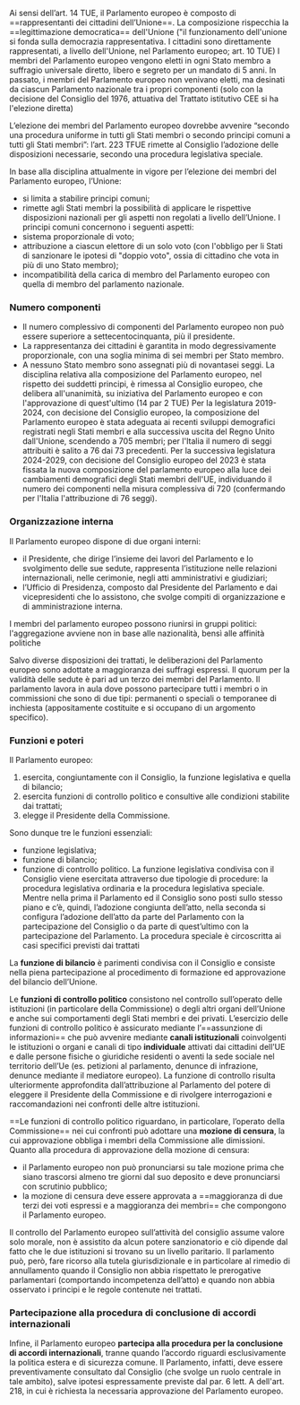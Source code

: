 Ai sensi dell’art. 14 TUE, il Parlamento europeo è composto di ==rappresentanti dei cittadini dell’Unione==.
La composizione rispecchia la ==legittimazione democratica== dell'Unione ("il funzionamento dell'unione si fonda sulla democrazia rappresentativa. I cittadini sono direttamente rappresentati, a livello dell'Unione, nel Parlamento europeo; art. 10 TUE)
I membri del Parlamento europeo vengono eletti in ogni Stato membro a suffragio universale diretto, libero e segreto per un mandato di 5 anni.
In passato, i membri del Parlamento europeo non venivano eletti, ma desinati da ciascun Parlamento nazionale tra i propri componenti (solo con la decisione del Consiglio del 1976, attuativa del Trattato istitutivo CEE si ha l'elezione diretta)


L’elezione dei membri del Parlamento europeo dovrebbe avvenire “secondo una procedura uniforme in tutti gli Stati membri o secondo principi comuni a tutti gli Stati
membri”: l’art. 223 TFUE rimette al Consiglio l’adozione delle disposizioni necessarie,
secondo una procedura legislativa speciale.

In base alla disciplina attualmente in vigore per l’elezione dei membri del Parlamento
europeo, l’Unione:
- si limita a stabilire principi comuni;
- rimette agli Stati membri la possibilità di applicare le rispettive disposizioni  nazionali per gli aspetti non regolati a livello dell’Unione.
I principi comuni concernono i seguenti aspetti:
- sistema proporzionale di voto;
- attribuzione a ciascun elettore di un solo voto (con l'obbligo per li Stati di sanzionare le ipotesi di "doppio voto", ossia di cittadino che vota in più di uno Stato membro);
- incompatibilità della carica di membro del Parlamento europeo con quella di membro del parlamento nazionale.

### Numero componenti
- Il numero complessivo di componenti del Parlamento europeo non può essere superiore a settecentocinquanta, più il presidente. 
- La rappresentanza dei cittadini è garantita in modo degressivamente proporzionale, con una soglia minima di sei membri per Stato membro. 
- A nessuno Stato membro sono assegnati più di novantasei seggi. 
La disciplina relativa alla composizione del Parlamento europeo, nel rispetto dei suddetti principi, è rimessa al Consiglio europeo, che delibera all'unanimità, su iniziativa del Parlamento europeo e con l'approvazione di quest'ultimo (14 par 2 TUE)
Per la legislatura 2019-2024, con decisione del Consiglio europeo, la composizione del Parlamento europeo è stata adeguata ai recenti sviluppi demografici registrati negli Stati membri e alla successiva uscita del Regno Unito dall'Unione, scendendo a 705 membri; per l'Italia il numero di seggi attribuiti è salito a 76 dai 73 precedenti.
Per la successiva legislatura 2024-2029, con decisione del Consiglio europeo del 2023 è stata fissata la nuova composizione del parlamento europeo alla luce dei cambiamenti demografici degli Stati membri dell'UE, individuando il numero dei componenti nella misura complessiva di 720 (confermando per l'Italia l'attribuzione di 76 seggi).

### Organizzazione interna
Il Parlamento europeo dispone di due organi interni:
- il Presidente, che dirige l’insieme dei lavori del Parlamento e lo svolgimento delle sue sedute, rappresenta l’istituzione nelle relazioni internazionali, nelle cerimonie, negli atti amministrativi e giudiziari;
- l’Ufficio di Presidenza, composto dal Presidente del Parlamento e dai vicepresidenti che lo assistono, che svolge compiti di organizzazione e di amministrazione interna. 

I membri del parlamento europeo possono riunirsi in gruppi politici: l'aggregazione avviene non in base alle nazionalità, bensì alle affinità politiche

Salvo diverse disposizioni dei trattati, le deliberazioni del Parlamento europeo sono adottate a maggioranza dei suffragi espressi. Il quorum per la validità delle sedute è pari ad un terzo dei membri del Parlamento.
Il parlamento lavora in aula dove possono partecipare tutti i membri o in commissioni che sono di due tipi: permanenti o speciali o temporanee di inchiesta (appositamente costituite e si occupano di un argomento specifico).

### Funzioni e poteri
Il Parlamento europeo:
1. esercita, congiuntamente con il Consiglio, la funzione legislativa e quella di  bilancio;
2. esercita funzioni di controllo politico e consultive alle condizioni stabilite dai trattati;
3. elegge il Presidente della Commissione.

Sono dunque tre le funzioni essenziali:
- funzione legislativa;
- funzione di bilancio;
- funzione di controllo politico.
La funzione legislativa condivisa con il Consiglio viene esercitata attraverso due tipologie di 
procedure: la procedura legislativa ordinaria e la procedura legislativa speciale. Mentre
nella prima il Parlamento ed il Consiglio sono posti sullo stesso piano e c’è, quindi, l’adozione congiunta dell’atto, nella seconda si configura l’adozione dell’atto da parte del
Parlamento con la partecipazione del Consiglio o da parte di quest’ultimo con la partecipazione del Parlamento. La procedura speciale è circoscritta ai casi specifici previsti dai trattati

La **funzione di bilancio** è parimenti condivisa con il Consiglio e consiste nella piena
partecipazione al procedimento di formazione ed approvazione del bilancio dell’Unione.

Le **funzioni di controllo politico** consistono nel controllo sull’operato delle istituzioni (in
particolare della Commissione) o degli altri organi dell’Unione e anche sui comportamenti
degli Stati membri e dei privati.
L’esercizio delle funzioni di controllo politico è assicurato mediante l’==assunzione di
informazioni== che può avvenire mediante **canali istituzionali** coinvolgenti le istituzioni o
organi e canali di tipo **individuale** attivati dai cittadini dell’UE e dalle persone fisiche o
giuridiche residenti o aventi la sede sociale nel territorio dell’Ue (es. petizioni al parlamento,
denunce di infrazione, denunce mediante il mediatore europeo).
La funzione di controllo risulta ulteriormente approfondita dall’attribuzione al Parlamento
del potere di eleggere il Presidente della Commissione e di rivolgere interrogazioni e
raccomandazioni nei confronti delle altre istituzioni.

==Le funzioni di controllo politico riguardano, in particolare, l’operato della Commissione== nei cui confronti può adottare una **mozione di censura**, la cui approvazione obbliga i membri
della Commissione alle dimissioni. 
Quanto alla procedura di approvazione della mozione di censura:
- il Parlamento europeo non può pronunciarsi su tale mozione prima che siano trascorsi almeno tre giorni dal suo deposito e deve pronunciarsi con scrutinio pubblico;
- la mozione di censura deve essere approvata a ==maggioranza di due terzi dei voti espressi e a maggioranza dei membri== che compongono il Parlamento europeo. 

Il controllo del Parlamento europeo sull’attività del consiglio assume valore solo morale, non
è assistito da alcun potere sanzionatorio e ciò dipende dal fatto che le due istituzioni si
trovano su un livello paritario. Il parlamento può, però, fare ricorso alla tutela giurisdizionale
e in particolare al rimedio di annullamento quando il Consiglio non abbia rispettato le
prerogative parlamentari (comportando incompetenza dell’atto) e quando non abbia
osservato i principi e le regole contenute nei trattati.


### Partecipazione alla procedura di conclusione di accordi internazionali
Infine, il Parlamento europeo **partecipa alla procedura per la conclusione di accordi internazionali**, tranne quando l’accordo riguardi esclusivamente la politica estera e di sicurezza comune.
Il Parlamento, infatti, deve essere preventivamente consultato dal Consiglio (che svolge un ruolo centrale in tale ambito), salve ipotesi espressamente previste dal par. 6 lett. A dell'art. 218, in cui è richiesta la necessaria approvazione del Parlamento europeo.